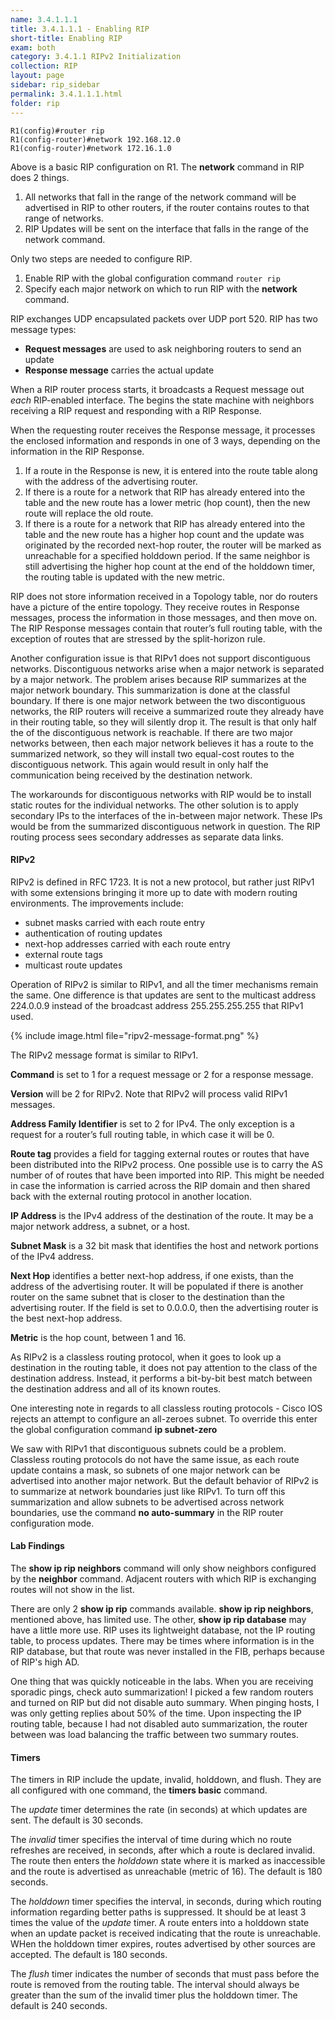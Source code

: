 ```yaml
---
name: 3.4.1.1.1
title: 3.4.1.1.1 - Enabling RIP
short-title: Enabling RIP
exam: both
category: 3.4.1.1 RIPv2 Initialization
collection: RIP
layout: page
sidebar: rip_sidebar
permalink: 3.4.1.1.1.html
folder: rip
---
```

```
R1(config)#router rip
R1(config-router)#network 192.168.12.0
R1(config-router)#network 172.16.1.0
```
Above is a basic RIP configuration on R1.  The **network** command in RIP does 2 things.
1. All networks that fall in the range of the network command will be advertised in RIP to other routers, if the router contains routes to that range of networks.
2. RIP Updates will be sent on the interface that falls in the range of the network command.

Only two steps are needed to configure RIP.
1. Enable RIP with the global configuration command `router rip`
2. Specify each major network on which to run RIP with the **network** command.


RIP exchanges UDP encapsulated packets over UDP port 520. RIP has two message types:
- **Request messages** are used to ask neighboring routers to send an update
- **Response message** carries the actual update

When a RIP router process starts, it broadcasts a Request message out *each* RIP-enabled interface. The begins the state machine with neighbors receiving a RIP request and responding with a RIP Response.

When the requesting router receives the Response message, it processes the enclosed information and responds in one of 3 ways, depending on the information in the RIP Response.
1. If a route in the Response is new, it is entered into the route table along with the address of the advertising router.
2. If there is a route for a network that RIP has already entered into the table and the new route has a lower metric (hop count), then the new route will replace the old route.
3. If there is a route for a network that RIP has already entered into the table and the new route has a higher hop count and the update was originated by the recorded next-hop router, the router will be marked as unreachable for a specified holddown period. If the same neighbor is still advertising the higher hop count at the end of the holddown timer, the routing table is updated with the new metric.

RIP does not store information received in a Topology table, nor do routers have a picture of the entire topology. They receive routes in Response messages, process the information in those messages, and then move on. The RIP Response messages contain that router’s full routing table, with the exception of routes that are stressed by the split-horizon rule.

Another configuration issue is that RIPv1 does not support discontiguous networks. Discontiguous networks arise when a major network is separated by a major network. The problem arises because RIP summarizes at the major network boundary. This summarization is done at the classful boundary. If there is one major network between the two discontiguous networks, the RIP routers will receive a summarized route they already have in their routing table, so they will silently drop it. The result is that only half the of the discontiguous network is reachable. If there are two major networks between, then each major network believes it has a route to the summarized network, so they will install two equal-cost routes to the discontiguous network. This again would result in only half the communication being received by the destination network.

The workarounds for discontiguous networks with RIP would be to install static routes for the individual networks. The other solution is to apply secondary IPs to the interfaces of the in-between major network. These IPs would be from the summarized discontiguous network in question. The RIP routing process sees secondary addresses as separate data links.

#### RIPv2
RIPv2 is defined in RFC 1723. It is not a new protocol, but rather just RIPv1 with some extensions bringing it more up to date with modern routing environments. The improvements include:
- subnet masks carried with each route entry
- authentication of routing updates
- next-hop addresses carried with each route entry
- external route tags
- multicast route updates

Operation of RIPv2 is similar to RIPv1, and all the timer mechanisms remain the same. One difference is that updates are sent to the multicast address 224.0.0.9 instead of the broadcast address 255.255.255.255 that RIPv1 used.

{% include image.html file="ripv2-message-format.png" %}

The RIPv2 message format is similar to RIPv1.

**Command** is set to 1 for a request message or 2 for a response message.

**Version** will be 2 for RIPv2. Note that RIPv2 will process valid RIPv1 messages.

**Address Family Identifier** is set to 2 for IPv4. The only exception is a request for a router’s full routing table, in which case it will be 0.

**Route tag** provides a field for tagging external routes or routes that have been distributed into the RIPv2 process. One possible use is to carry the AS number of of routes that have been imported into RIP. This might be needed in case the information is carried across the RIP domain and then shared back with the external routing protocol in another location.

**IP Address** is the IPv4 address of the destination of the route. It may be a major network address, a subnet, or a host.

**Subnet Mask** is a 32 bit mask that identifies the host and network portions of the IPv4 address.

**Next Hop** identifies a better next-hop address, if one exists, than the address of the advertising router. It will be populated if there is another router on the same subnet that is closer to the destination than the advertising router. If the field is set to 0.0.0.0, then the advertising router is the best next-hop address.

**Metric** is the hop count, between 1 and 16.

As RIPv2 is a classless routing protocol, when it goes to look up a destination in the routing table, it does not pay attention to the class of the destination address. Instead, it performs a bit-by-bit best match between the destination address and all of its known routes.

One interesting note in regards to all classless routing protocols - Cisco IOS rejects an attempt to configure an all-zeroes subnet. To override this enter the global configuration command **ip subnet-zero**

We saw with RIPv1 that discontiguous subnets could be a problem. Classless routing protocols do not have the same issue, as each route update contains a mask, so subnets of one major network can be advertised into another major network. But the default behavior of RIPv2 is to summarize at network boundaries just like RIPv1. To turn off this summarization and allow subnets to be advertised across network boundaries, use the command **no auto-summary** in the RIP router configuration mode.

#### Lab Findings
The **show ip rip neighbors** command will only show neighbors configured by the **neighbor** command. Adjacent routers with which RIP is exchanging routes will not show in the list.

There are only 2 **show ip rip** commands available. **show ip rip neighbors**, mentioned above, has limited use. The other, **show ip rip database** may have a little more use. RIP uses its lightweight database, not the IP routing table, to process updates. There may be times where information is in the RIP database, but that route was never installed in the FIB, perhaps because of RIP's high AD.

One thing that was quickly noticeable in the labs. When you are receiving sporadic pings, check auto summarization! I picked a few random routers and turned on RIP but did not disable auto summary. When pinging hosts, I was only getting replies about 50% of the time. Upon inspecting the IP routing table, because I had not disabled auto summarization, the router between was load balancing the traffic between two summary routes.

#### Timers
The timers in RIP include the update, invalid, holddown, and flush. They are all configured with one command, the **timers basic** command.

The *update* timer determines the rate (in seconds) at which updates are sent. The default is 30 seconds.

The *invalid* timer specifies the interval of time during which no route refreshes are received, in seconds, after which a route is declared invalid. The route then enters the *holddown* state where it is marked as inaccessible and the route is advertised as unreachable (metric of 16). The default is 180 seconds.

The *holddown* timer specifies the interval, in seconds, during which routing information regarding better paths is suppressed. It should be at least 3 times the value of the *update* timer. A route enters into a holddown state when an update packet is received indicating that the route is unreachable. WHen the holddown timer expires, routes advertised by other sources are accepted. The default is 180 seconds.

The *flush* timer indicates the number of seconds that must pass before the route is removed from the routing table. The interval should always be greater than the sum of the invalid timer plus the holddown timer. The default is 240 seconds.
